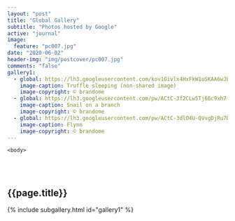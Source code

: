 ```yaml
---
layout: "post"
title: "Global Gallery"
subtitle: "Photos hosted by Google"
active: "journal"
image:
  feature: "pc007.jpg"
date: "2020-06-02"
header-img: "img/postcover/pc007.jpg"
comments: "false"
gallery1: 
  - global: https://lh3.googleusercontent.com/kov1Givlx4HxFkW1uSKAA6wJBXaxp7BbEEcHr_eaeHh2iHsjj5AejL2_KqhjKisX44FcPCTBFgfCNuQJIUhgpuiRfpBfsr_LDCpFaQzvaf3l7dIKbUuejnlDx13iUSt6GUy5FQfbKMCrk-zehGWsGSCsVdjOiNiPVVXWqpw2s3NUa8uQGySsIcTdMsThDaynls_rLy11z3V725bCOoC1ancVdtZxvLOdyelUszc3VyjEqFkY3b_fxA9Bt4UbwKznrYMH7bXFKCoksqrW6OSy06Quq48Bpv6do939qfqDyjckapqs23wnVWFRrDOF_v75yffQPQy92c-jjNWTJVuV-zRz4bLwpebKQgyNQD0G4tCRrxjyF8zhk7L4ieVDVFy0IZ2A7gA7EwSp_7SORmpiyXEbS5-3mdQbmRq8ZXXj4o6lRl2po6STnxOlaUYdKEJ0tDRyW_N06h-c4fX4DKPIX0iwLIhRdR1cmRzaT45kaIfuhYPfP6iYFfwYJW-n-l8YPYtWSK2nAYxNLofGchgHq_WQR7ToqVVikn6zJh9sI38GUX0OJon1_HTRT9M7KxUDQCufZ8feawI-5M0oiC-3YajJC2Z0QQ9i7wvXih8ZMFwoseQJWPB_qgY6Zrr8GBIt38430IE_Krr916JGxeQ4RFGAJy6gbWgrxvq3aFH4yh_Kjqofa4uKVMPtvtpZJWU=w1908-h1430
    image-caption: Truffle sleeping (non-shared image)
    image-copyright: © brandome
  - global: https://lh3.googleusercontent.com/pw/ACtC-3f2CLw5Tj66c9xh7-r-ayWmZfOEgkrdIaW4bxC_DePWWkGUDY1rUzJ4sPzhNDumqzJuQNhI-lHsphen6kqh_-X2gEIZLgbq-CM2SY4MrwTO8AbYUkjGG5fQPE_2FyNh5ayNyU21JBO6fQdYB5rtf3wykQ=w2146-h1430
    image-caption: Snail on a branch
    image-copyright: © brandome
  - global: https://lh3.googleusercontent.com/pw/ACtC-3dlO4U-QVvgDjRu7DNINoX4SZguIpBXYX1MtJF8tQeOrAc6CGlWo9hwhpXbcMrjx7hHxTn-AX0AtwQpBPMAJ1YTMOg2Vtxh-Wubr4nEKFeHtoKmkNpWRBttioldJZQRQP2a1-maQN2CjL24m9YjIzXB8Q=w2146-h1430
    image-caption: Flynn
    image-copyright: © brandome
---
```



<html class="no-js" lang="en">
<head>
	<meta content="charset=utf-8">
</head>

    <body>

<section id="content" role="main">
		<div class="wrapper">
	<br><br>
			<h2>{{page.title}}</h2>

{% include subgallery.html id="gallery1" %}